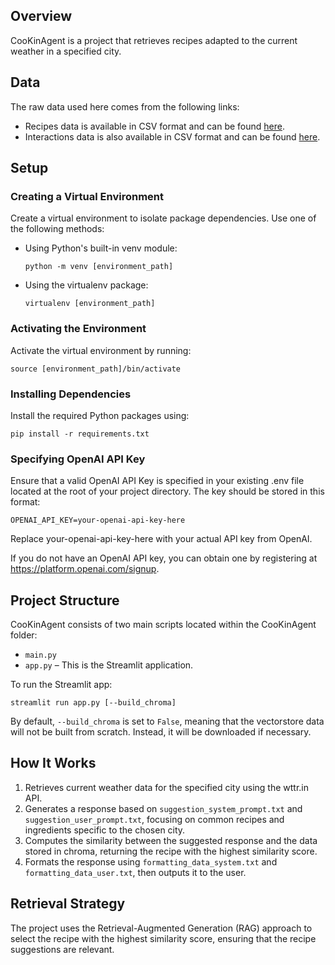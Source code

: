 ## Overview
CooKinAgent is a project that retrieves recipes adapted to the current weather in a specified city.

## Data
The raw data used here comes from the following links:

- Recipes data is available in CSV format and can be found [here](https://www.kaggle.com/datasets/shuyangli94/food-com-recipes-and-user-interactions/data?select=RAW_recipes.csv).
- Interactions data is also available in CSV format and can be found [here](https://www.kaggle.com/datasets/shuyangli94/food-com-recipes-and-user-interactions/data?select=RAW_interactions.csv).

## Setup

### Creating a Virtual Environment
Create a virtual environment to isolate package dependencies. Use one of the following methods:

- Using Python's built-in venv module:
  ```
  python -m venv [environment_path]
  ```
  
- Using the virtualenv package:
  ```
  virtualenv [environment_path]
  ```

### Activating the Environment
Activate the virtual environment by running:
```
source [environment_path]/bin/activate
```

### Installing Dependencies
Install the required Python packages using:
```
pip install -r requirements.txt
```

### Specifying OpenAI API Key
Ensure that a valid OpenAI API Key is specified in your existing .env file located at the root of your project directory. The key should be stored in this format:
```
OPENAI_API_KEY=your-openai-api-key-here
```
Replace your-openai-api-key-here with your actual API key from OpenAI.

If you do not have an OpenAI API key, you can obtain one by registering at https://platform.openai.com/signup.

## Project Structure
CooKinAgent consists of two main scripts located within the CooKinAgent folder:
- `main.py` 
- `app.py` – This is the Streamlit application.

To run the Streamlit app:
```
streamlit run app.py [--build_chroma]
```
By default, `--build_chroma` is set to `False`, meaning that the vectorstore data will not be built from scratch. Instead, it will be downloaded if necessary.

## How It Works
1. Retrieves current weather data for the specified city using the wttr.in API.
2. Generates a response based on `suggestion_system_prompt.txt` and `suggestion_user_prompt.txt`, focusing on common recipes and ingredients specific to the chosen city.
3. Computes the similarity between the suggested response and the data stored in chroma, returning the recipe with the highest similarity score.
4. Formats the response using `formatting_data_system.txt` and `formatting_data_user.txt`, then outputs it to the user.

## Retrieval Strategy
The project uses the Retrieval-Augmented Generation (RAG) approach to select the recipe with the highest similarity score, ensuring that the recipe suggestions are relevant.
